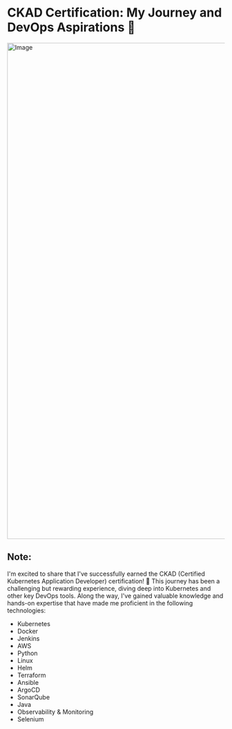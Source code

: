# CKAD Certification: My Journey and DevOps Aspirations 🚀

<img width="1150" alt="Image" src="https://github.com/user-attachments/assets/666445a9-1b81-4eb2-91ee-9ab665019653" />

## Note:

I'm excited to share that I've successfully earned the CKAD (Certified Kubernetes Application Developer) certification! 🎉 This journey has been a challenging but rewarding experience, diving deep into Kubernetes and other key DevOps tools. Along the way, I've gained valuable knowledge and hands-on expertise that have made me proficient in the following technologies:

- Kubernetes
- Docker
- Jenkins
- AWS
- Python
- Linux
- Helm
- Terraform
- Ansible
- ArgoCD
- SonarQube
- Java
- Observability & Monitoring
- Selenium
